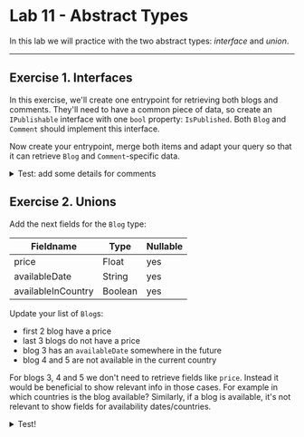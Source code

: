 # Lab 11 - Abstract Types

In this lab we will practice with the two abstract types: _interface_ and _union_.

---

## Exercise 1. Interfaces

In this exercise, we'll create one entrypoint for retrieving both blogs and comments. They'll need to have a common piece of data, so create an `IPublishable` interface with one `bool` property: `IsPublished`. Both `Blog` and `Comment` should implement this interface.

Now create your entrypoint, merge both items and adapt your query so that it can retrieve `Blog` and `Comment`-specific data.

<details>
<summary>Test: add some details for comments</summary>

```bash
query {
  items {
    published
    ... on Blog {
      title
      content
      creator {
        firstname
      }
    }
    ... on Comment {
      content
    }
  }
}
```

</details>

## Exercise 2. Unions

Add the next fields for the `Blog` type:

   | Fieldname          | Type    | Nullable |
   | ------------------ | ------- | -------- |
   | price              | Float   | yes      |
   | availableDate      | String  | yes      |
   | availableInCountry | Boolean | yes      |

Update your list of `Blog`s:
* first 2 blog have a price
* last 3 blogs do not have a price
* blog 3 has an `availableDate` somewhere in the future
* blog 4 and 5 are not available in the current country

For blogs 3, 4 and 5 we don't need to retrieve fields like `price`. Instead it would be beneficial to show relevant info in those cases. For example in which countries is the blog available?
Similarly, if a blog is available, it's not relevant to show fields for availability dates/countries.

<details>
<summary>Test!</summary>

```bash
query {
  blogById(id: 3) {   # 👈 test 1 - 5
    ... on Blog {
      title
      price
    }

    ... on NotAvailableYet {
      availableDate
    }

    ... on NotAvailableInCountry {
      availableInCountry
    }
  }
}
```

</details>

